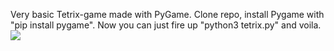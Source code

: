 Very basic Tetrix-game made with PyGame. Clone repo, install Pygame with "pip install pygame".
Now you can  just fire up "python3 tetrix.py" and voila.
![](images/screenshot.jpg)
